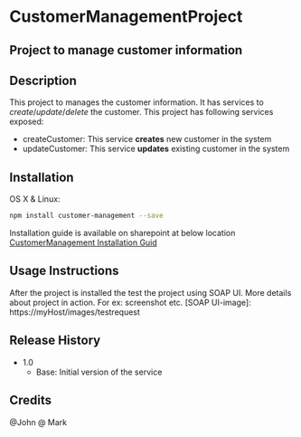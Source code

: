 # CustomerManagementProject
Project to manage customer information
---
## Description
This project to manages the customer information. It has services to _create_/_update_/_delete_ the customer.
This project has following services exposed:
- createCustomer: This service **creates** new customer in the system
- updateCustomer: This service **updates** existing customer in the system
## Installation
OS X & Linux:
```sh
npm install customer-management --save
```
Installation guide is available on sharepoint at below location [CustomerManagement Installation Guid](https://example.com)
## Usage Instructions
After the project is installed the test the project using SOAP UI. More details about project in action. For ex: screenshot etc.
[SOAP UI-image]: https://myHost/images/testrequest

## Release History
* 1.0
    * Base: Initial version of the service
## Credits
@John @ Mark
